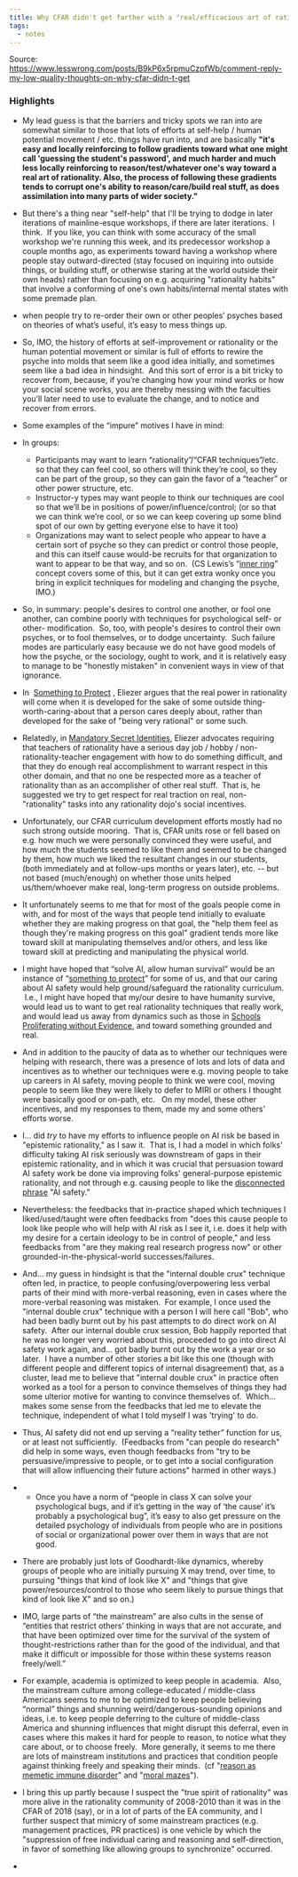 ```yaml
---
title: Why CFAR didn't get farther with a "real/efficacious art of rationality"
tags:
  - notes
---
```

Source: https://www.lesswrong.com/posts/B9kP6x5rpmuCzpfWb/comment-reply-my-low-quality-thoughts-on-why-cfar-didn-t-get

### Highlights
- My lead guess is that the barriers and tricky spots we ran into are somewhat similar to those that lots of efforts at self-help / human potential movement / etc. things have run into, and are basically **"it's easy and locally reinforcing to follow gradients toward what one might call 'guessing the student's password', and much harder and much less locally reinforcing to reason/test/whatever one's way toward a real art of rationality. Also, the process of following these gradients tends to corrupt one's ability to reason/care/build real stuff, as does assimilation into many parts of wider society."**
- But there's a thing near "self-help" that I'll be trying to dodge in later iterations of mainline-esque workshops, if there are later iterations.  I think.  If you like, you can think with some accuracy of the small workshop we're running this week, and its predecessor workshop a couple months ago, as experiments toward having a workshop where people stay outward-directed (stay focused on inquiring into outside things, or building stuff, or otherwise staring at the world outside their own heads) rather than focusing on e.g. acquiring "rationality habits" that involve a conforming of one's own habits/internal mental states with some premade plan.
- when people try to re-order their own or other peoples’ psyches based on theories of what’s useful, it’s easy to mess things up.
- So, IMO, the history of efforts at self-improvement or rationality or the human potential movement or similar is full of efforts to rewire the psyche into molds that seem like a good idea initially, and sometimes seem like a bad idea in hindsight.  And this sort of error is a bit tricky to recover from, because, if you’re changing how your mind works or how your social scene works, you are thereby messing with the faculties you’ll later need to use to evaluate the change, and to notice and recover from errors.
- Some examples of the “impure” motives I have in mind:

- In groups:

	- Participants may want to learn “rationality”/“CFAR techniques”/etc. so that they can feel cool, so others will think they’re cool, so they can be part of the group, so they can gain the favor of a “teacher” or other power structure, etc.
	- Instructor-y types may want people to think our techniques are cool so that we’ll be in positions of power/influence/control; (or so that we can think we’re cool, or so we can keep covering up some blind spot of our own by getting everyone else to have it too)
	- Organizations may want to select people who appear to have a certain sort of psyche so they can predict or control those people, and this can itself cause would-be recruits for that organization to want to appear to be that way, and so on.  (CS Lewis’s “[inner ring](https://www.lewissociety.org/innerring/)” concept covers some of this, but it can get extra wonky once you bring in explicit techniques for modeling and changing the psyche, IMO.)
- So, in summary: people's desires to control one another, or fool one another, can combine poorly with techniques for psychological self- or other- modification.  So, too, with people's desires to control their own psyches, or to fool themselves, or to dodge uncertainty.  Such failure modes are particularly easy because we do not have good models of how the psyche, or the sociology, ought to work, and it is relatively easy to manage to be "honestly mistaken" in convenient ways in view of that ignorance.
- In  [Something to Protect](https://www.lesswrong.com/posts/SGR4GxFK7KmW7ckCB/something-to-protect) , Eliezer argues that the real power in rationality will come when it is developed for the sake of some outside thing-worth-caring-about that a person cares deeply about, rather than developed for the sake of "being very rational" or some such.
- Relatedly, in [Mandatory Secret Identities](https://www.lesswrong.com/posts/gBewgmzcEiks2XdoQ/mandatory-secret-identities), Eliezer advocates requiring that teachers of rationality have a serious day job / hobby / non-rationality-teacher engagement with how to do something difficult, and that they do enough real accomplishment to warrant respect in this other domain, and that no one be respected more as a teacher of rationality than as an accomplisher of other real stuff.  That is, he suggested we try to get respect for real traction on real, non-"rationality" tasks into any rationality dojo's social incentives.
- Unfortunately, our CFAR curriculum development efforts mostly had no such strong outside mooring.  That is, CFAR units rose or fell based on e.g. how much we were personally convinced they were useful, and how much the students seemed to like them and seemed to be changed by them, how much we liked the resultant changes in our students, (both immediately and at follow-ups months or years later), etc. -- but not based (much/enough) on whether those units helped us/them/whoever make real, long-term progress on outside problems.
- It unfortunately seems to me that for most of the goals people come in with, and for most of the ways that people tend initially to evaluate whether they are making progress on that goal, the "help them feel as though they're making progress on this goal" gradient tends more like toward skill at manipulating themselves and/or others, and less like toward skill at predicting and manipulating the physical world.
- I might have hoped that “solve AI, allow human survival” would be an instance of “[something to protect](https://www.lesswrong.com/posts/SGR4GxFK7KmW7ckCB/something-to-protect)” for some of us, and that our caring about AI safety would help ground/safeguard the rationality curriculum.  I.e., I might have hoped that my/our desire to have humanity survive, would lead us to want to get real rationality techniques that really work, and would lead us away from dynamics such as those in [Schools Proliferating without Evidence](https://www.lesswrong.com/posts/JnKCaGcgZL4Rsep8m/schools-proliferating-without-evidence), and toward something grounded and real.
- And in addition to the paucity of data as to whether our techniques were helping with research, there was a presence of lots and lots of data and incentives as to whether our techniques were e.g. moving people to take up careers in AI safety, moving people to think we were cool, moving people to seem like they were likely to defer to MIRI or others I thought were basically good or on-path, etc.   On my model, these other incentives, and my responses to them, made my and some others' efforts worse.
- I... did _try_ to have my efforts to influence people on AI risk be based in "epistemic rationality," as I saw it.  That is, I had a model in which folks' difficulty taking AI risk seriously was downstream of gaps in their epistemic rationality, and in which it was crucial that persuasion toward AI safety work be done via improving folks' general-purpose epistemic rationality, and not through e.g. causing people to like the [disconnected phrase](https://www.lesswrong.com/posts/fg9fXrHpeaDD6pEPL/truly-part-of-you) "AI safety."
- Nevertheless: the feedbacks that in-practice shaped which techniques I liked/used/taught were often feedbacks from "does this cause people to look like people who will help with AI risk as I see it, i.e. does it help with my desire for a certain ideology to be in control of people," and less feedbacks from "are they making real research progress now" or other grounded-in-the-physical-world successes/failures.
- And... my guess in hindsight is that the "internal double crux" technique often led, in practice, to people confusing/overpowering less verbal parts of their mind with more-verbal reasoning, even in cases where the more-verbal reasoning was mistaken.  For example, I once used the "internal double crux" technique with a person I will here call "Bob", who had been badly burnt out by his past attempts to do direct work on AI safety.  After our internal double crux session, Bob happily reported that he was no longer very worried about this, proceeded to go into direct AI safety work again, and... got badly burnt out by the work a year or so later.  I have a number of other stories a bit like this one (though with different people and different topics of internal disagreement) that, as a cluster, lead me to believe that "internal double crux" in practice often worked as a tool for a person to convince themselves of things they had some ulterior motive for wanting to convince themselves of.  Which... makes some sense from the feedbacks that led me to elevate the technique, independent of what I told myself I was 'trying' to do.
- Thus, AI safety did not end up serving a “reality tether” function for us, or at least not sufficiently.  (Feedbacks from "can people do research" did help in some ways, even though feedbacks from "try to be persuasive/impressive to people, or to get into a social configuration that will allow influencing their future actions" harmed in other ways.)  
- - Once you have a norm of “people in class X can solve your psychological bugs, and if it’s getting in the way of ‘the cause’ it’s probably a psychological bug”, it’s easy to also get pressure on the detailed psychology of individuals from people who are in positions of social or organizational power over them in ways that are not good.
- There are probably just lots of Goodhardt-like dynamics, whereby groups of people who are initially pursuing X may trend, over time, to pursuing "things that kind of look like X" and "things that give power/resources/control to those who seem likely to pursue things that kind of look like X" and so on.)
- IMO, large parts of “the mainstream” are also cults in the sense of “entities that restrict others’ thinking in ways that are not accurate, and that have been optimized over time for the survival of the system of thought-restrictions rather than for the good of the individual, and that make it difficult or impossible for those within these systems reason freely/well.”
- For example, academia is optimized to keep people in academia.  Also, the mainstream culture among college-educated / middle-class Americans seems to me to be optimized to keep people believing “normal” things and shunning weird/dangerous-sounding opinions and ideas, i.e. to keep people deferring to the culture of middle-class America and shunning influences that might disrupt this deferral, even in cases where this makes it hard for people to reason, to notice what they care about, or to choose freely.  More generally, it seems to me there are lots of mainstream institutions and practices that condition people against thinking freely and speaking their minds.  (cf "[reason as memetic immune disorder](https://www.lesswrong.com/posts/aHaqgTNnFzD7NGLMx/reason-as-memetic-immune-disorder)" and "[moral mazes](https://www.lesswrong.com/posts/yivoFJE5e9HRyjXQW/mazes-sequence-summary)").
- I bring this up partly because I suspect the "true spirit of rationality" was more alive in the rationality community of 2008-2010 than it was in the CFAR of 2018 (say), or in a lot of parts of the EA community, and I further suspect that mimicry of some mainstream practices (e.g. management practices, PR practices) is one vehicle by which the "suppression of free individual caring and reasoning and self-direction, in favor of something like allowing groups to synchronize" occurred.
- 